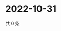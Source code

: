 # 2022-10-31

共 0 条

<!-- BEGIN WEIBO -->
<!-- 最后更新时间 Mon Oct 31 2022 12:50:36 GMT+0800 (China Standard Time) -->

<!-- END WEIBO -->
